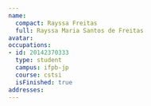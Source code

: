 ```yaml
---
name:
  compact: Rayssa Freitas
  full: Rayssa Maria Santos de Freitas
avatar:
occupations:
- id: 20142370333
  type: student
  campus: ifpb-jp
  course: cstsi
  isFinished: true
addresses:
---
```

